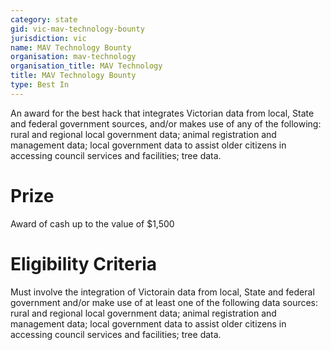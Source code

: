 ```yaml
---
category: state
gid: vic-mav-technology-bounty
jurisdiction: vic
name: MAV Technology Bounty
organisation: mav-technology
organisation_title: MAV Technology
title: MAV Technology Bounty
type: Best In
---
```


An award for the best hack that integrates Victorian data from local, State and federal government sources, and/or makes use of any of the following: rural and regional local government data; animal registration and management data; local government data to assist older citizens in accessing council services and facilities; tree data.

# Prize
Award of cash up to the value of $1,500

# Eligibility Criteria
Must involve the integration of Victorain data from local, State and federal government and/or make use of at least one of the following data sources: rural and regional local government data; animal registration and management data; local government data to assist older citizens in accessing council services and facilities; tree data.